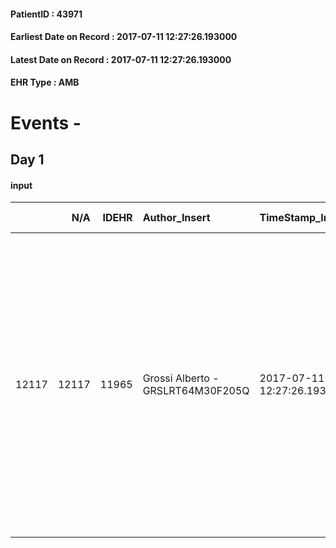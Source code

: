 
#### PatientID : 43971
#### Earliest Date on Record : 2017-07-11 12:27:26.193000
#### Latest Date on Record : 2017-07-11 12:27:26.193000
#### EHR Type : AMB

# Events - 

## Day 1

#### input
|       |    N/A |   IDEHR | Author_Insert                     | TimeStamp_Insert           | EHRType   |   PatientID |   IDDigitalSignDocument | persone_vicine   |   Unnamed: 0_x.1 |   IDANAMNESI_SOCIALE | Patient   | FamigliaAltro   | Paziente_T   | FamigliaAltro_T   |   Non_Rilevabile_x.1 | Note_Non_Rilevabile_x.1   | opt_Problemi   | Note_I                                                                                                                                                                                 | chk_contr_sintomi   | opt_paziente_a   | opt_famiglia_a   | opt_adeguatezza   | opt_paziente_solo   | ds_note_con                                                | opt_presente_assente   | Caregiver_principale   | opt_capacita   | ds_familiari_coinv     | opt_necessario   | opt_presente   | opt_risorse_ec   | ds_note_prio                                                                                                                          | opt_paziente_ad   | opt_caregiver_ad   | opt_inv_civile   | Needs     | Fragility                    |
|------:|-------:|--------:|:----------------------------------|:---------------------------|:----------|------------:|------------------------:|:-----------------|-----------------:|---------------------:|:----------|:----------------|:-------------|:------------------|---------------------:|:--------------------------|:---------------|:---------------------------------------------------------------------------------------------------------------------------------------------------------------------------------------|:--------------------|:-----------------|:-----------------|:------------------|:--------------------|:-----------------------------------------------------------|:-----------------------|:-----------------------|:---------------|:-----------------------|:-----------------|:---------------|:-----------------|:--------------------------------------------------------------------------------------------------------------------------------------|:------------------|:-------------------|:-----------------|:----------|:-----------------------------|
| 12117 |  12117 |   11965 | Grossi Alberto - GRSLRT64M30F205Q | 2017-07-11 12:27:26.193000 | AMB       |       43971 |                  811200 | N/A              |             6580 |                 4156 | Si#1      | Si#1            | Parziale#2   | Si#1              |                    0 | NR                        | No#0           | Il fratello Massimo sembra ben orientato rispetto ad un percorso di CP. Conosce Vidas perch√© pare che il padre amico del dr. Usellini facesse parte del gruppo di fondatori del VIdas | controllo sintomi#0 | Congruenti#1     | Congruenti#1     | No#0              | Si#1                | Vive sola, due fratelli fuori casa gestiscono l'assistenza | Presente#1             | brother Massimo        | Adeguato#0     | altro fratello Roberto | Si#1             | No#0           | Adeguate#1       | La situazione clinica viene descritta in costante peggioramento. Attulmente al G. Pini dopo accesso in PS per frattura dell'acetabolo | Totale#2          | Totale#2           | No#0             | Clinici#0 | sovraccarico assistenziale#4 |


